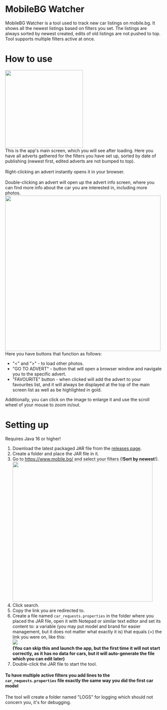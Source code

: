 # MobileBG Watcher
MobileBG Watcher is a tool used to track new car listings on mobile.bg. It shows all the newest listings based on filters you set.
The listings are always sorted by newest created, edits of old listings are not pushed to top. Tool supports multiple filters active at once.

# How to use
<image width= '250' src='https://i.imgur.com/r5zM1zx.png'></image>
<br>This is the app's main screen, which you will see after loading. Here you have all adverts gathered for the filters you have set up,
sorted by date of publishing (newest first, edited adverts are not bumped to top).
<br>
<br> Right-clicking an advert instantly opens it in your browser.<br>
<br>
Double-clicking an advert will open up the advert info screen, where you can find more info about the car you are interested in, including more photos.
<br><image width= '500' src='https://i.imgur.com/j8Cb0y2.png'></image><br>
Here you have buttons that function as follows:
- "<" and ">" - to load other photos.
- "GO TO ADVERT" - button that will open a browser window and 
navigate you to the specific advert.
- "FAVOURITE" button - when clicked will add the advert to your favourites list, and it will always be displayed at the top of the main screen list
as well as be highlighted in gold.

Additionally, you can click on the image to enlarge it and use the scroll wheel of your mouse to zoom in/out.

# Setting up
Requires Java 16 or higher!
1. Download the latest packaged JAR file from the [releases page](https://github.com/joroto/MobileBG-Watcher/releases).
2. Create a folder and place the JAR file in it.
3. Go to https://www.mobile.bg/ and select your filters (!**Sort by newest**!).<br>
   <image width= '450' src='https://i.imgur.com/HQGtDbc.png'></image>
4. Click search.
5. Copy the link you are redirected to.
7. Create a file named <code>car_requests.properties</code> in the folder where you placed the JAR file, open it with Notepad or similar text editor and set its content to: a variable (you may put model and brand for easier management, but it does not matter what exactly it is) that equals (=) the link you were on, like this:<br>
   <image src='https://i.imgur.com/bF2Bkbr.png'></image>
   **<br>(You can skip this and launch the app, but the first time it will not start correctly, as it has no data for cars, but it will auto-generate the file which you can edit later)**
8. Double-click the JAR file to start the tool.

#### To have multiple active filters you add lines to the <code>car_requests.properties</code> file exactly the same way you did the first car model<br>

The tool will create a folder named "LOGS" for logging which should not concern you, it's for debugging.